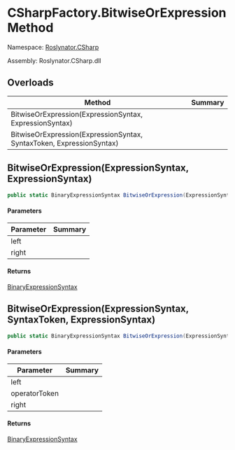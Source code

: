 # CSharpFactory\.BitwiseOrExpression Method

Namespace: [Roslynator.CSharp](../../README.md)

Assembly: Roslynator\.CSharp\.dll

## Overloads

| Method | Summary |
| ------ | ------- |
| BitwiseOrExpression\(ExpressionSyntax, ExpressionSyntax\) | |
| BitwiseOrExpression\(ExpressionSyntax, SyntaxToken, ExpressionSyntax\) | |

## BitwiseOrExpression\(ExpressionSyntax, ExpressionSyntax\)

```csharp
public static BinaryExpressionSyntax BitwiseOrExpression(ExpressionSyntax left, ExpressionSyntax right)
```

#### Parameters

| Parameter | Summary |
| --------- | ------- |
| left | |
| right | |

#### Returns

[BinaryExpressionSyntax](https://docs.microsoft.com/en-us/dotnet/api/microsoft.codeanalysis.csharp.syntax.binaryexpressionsyntax)


## BitwiseOrExpression\(ExpressionSyntax, SyntaxToken, ExpressionSyntax\)

```csharp
public static BinaryExpressionSyntax BitwiseOrExpression(ExpressionSyntax left, SyntaxToken operatorToken, ExpressionSyntax right)
```

#### Parameters

| Parameter | Summary |
| --------- | ------- |
| left | |
| operatorToken | |
| right | |

#### Returns

[BinaryExpressionSyntax](https://docs.microsoft.com/en-us/dotnet/api/microsoft.codeanalysis.csharp.syntax.binaryexpressionsyntax)


